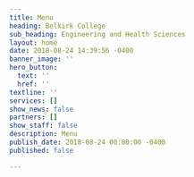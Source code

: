 ```yaml
---
title: Menu
heading: Belkirk College
sub_heading: Engineering and Health Sciences
layout: home
date: 2018-08-24 14:39:56 -0400
banner_image: ''
hero_button:
  text: ''
  href: ''
textline: ''
services: []
show_news: false
partners: []
show_staff: false
description: Menu
publish_date: 2018-08-24 00:00:00 -0400
published: false

---
```

